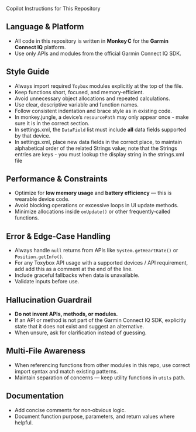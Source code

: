  Copilot Instructions for This Repository

## Language & Platform
- All code in this repository is written in **Monkey C** for the **Garmin Connect IQ** platform.
- Use only APIs and modules from the official Garmin Connect IQ SDK.

## Style Guide
- Always import required `Toybox` modules explicitly at the top of the file.
- Keep functions short, focused, and memory‑efficient.
- Avoid unnecessary object allocations and repeated calculations.
- Use clear, descriptive variable and function names.
- Follow consistent indentation and brace style as in existing code.
- In monkey.jungle, a device’s `resourcePath` may only appear once - make sure it is in the correct section.
- In settings.xml, the `DataField` list must include **all** data fields supported by that device.
- In settings.xml, place new data fields in the correct place, to maintain alphabetical order of the related Strings value;
  note that the Strings entries are keys - you must lookup the display string in the strings.xml file

## Performance & Constraints
- Optimize for **low memory usage** and **battery efficiency** — this is wearable device code.
- Avoid blocking operations or excessive loops in UI update methods.
- Minimize allocations inside `onUpdate()` or other frequently‑called functions.

## Error & Edge‑Case Handling
- Always handle `null` returns from APIs like `System.getHeartRate()` or `Position.getInfo()`.
- For any Toxybox API usage with a supported devices / API requirement, add add this as a comment at the end of the line.
- Include graceful fallbacks when data is unavailable.
- Validate inputs before use.

## Hallucination Guardrail
- **Do not invent APIs, methods, or modules.**
- If an API or method is not part of the Garmin Connect IQ SDK, explicitly state that it does not exist and suggest an alternative.
- When unsure, ask for clarification instead of guessing.

## Multi‑File Awareness
- When referencing functions from other modules in this repo, use correct import syntax and match existing patterns.
- Maintain separation of concerns — keep utility functions in `utils` path.

## Documentation
- Add concise comments for non‑obvious logic.
- Document function purpose, parameters, and return values where helpful.